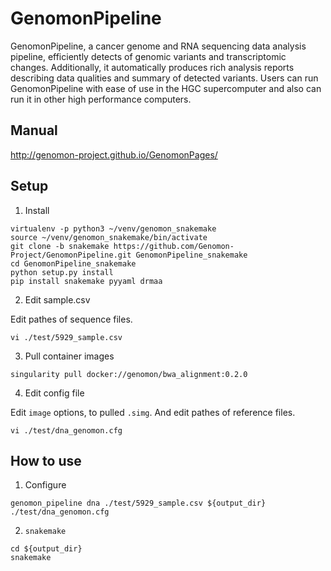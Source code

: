 GenomonPipeline
===============
GenomonPipeline, a cancer genome and RNA sequencing data analysis pipeline, efficiently detects of genomic variants and transcriptomic changes. Additionally, it automatically produces rich analysis reports describing data qualities and summary of detected variants.  Users can run GenomonPipeline with ease of use in the HGC supercomputer and also can run it in other high performance computers.

## Manual
http://genomon-project.github.io/GenomonPages/

## Setup

1. Install

```
virtualenv -p python3 ~/venv/genomon_snakemake
source ~/venv/genomon_snakemake/bin/activate
git clone -b snakemake https://github.com/Genomon-Project/GenomonPipeline.git GenomonPipeline_snakemake
cd GenomonPipeline_snakemake
python setup.py install
pip install snakemake pyyaml drmaa
```

2. Edit sample.csv

Edit pathes of sequence files.
```
vi ./test/5929_sample.csv
```

3. Pull container images

```
singularity pull docker://genomon/bwa_alignment:0.2.0
```

4. Edit config file

Edit `image` options, to pulled `.simg`.
And edit pathes of reference files.
```
vi ./test/dna_genomon.cfg
```

## How to use

1. Configure

```
genomon_pipeline dna ./test/5929_sample.csv ${output_dir} ./test/dna_genomon.cfg
```

2. `snakemake`
```
cd ${output_dir}
snakemake
```
